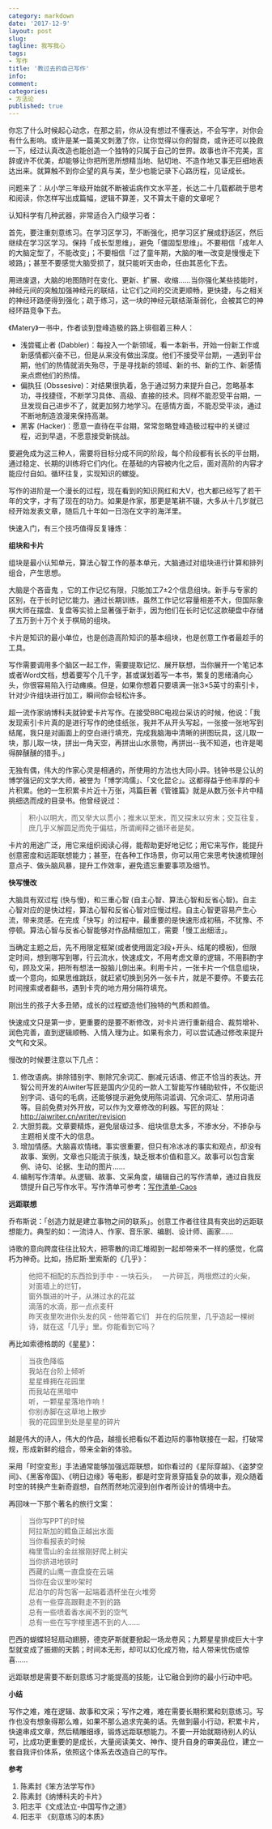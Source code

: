 ```yaml
---
category: markdown
date: '2017-12-9'
layout: post
slug: 
tagline: 我写我心
tags:
- 写作
title: '教过去的自己写作'
info: 
comment: 
categories: 
- 方法论
published: true
---
```


你忘了什么时候起心动念，在那之前，你从没有想过不懂表达，不会写字，对你会有什么影响。或许是某一篇美文刺激了你，让你觉得以你的智商，或许还可以挽救一下，经过认真改造也能创造一个独特的只属于自己的世界。故事也许不完美，言辞或许不优美，却能够让你把所思所想精当地、贴切地、不造作地又事无巨细地表达出来。就算触不到你企望的真与美，至少也能记录下心路历程，见证成长。

问题来了：从小学三年级开始就不断被诟病作文水平差，长达二十几载都疏于思考和阅读，你怎样写出成篇幅，逻辑不算差，又不算太干瘪的文章呢？

认知科学有几种武器，非常适合入门级学习者：

首先，要注重刻意练习。在学习区学习，不断强化，把学习区扩展成舒适区，然后继续在学习区学习。保持「成长型思维」，避免「僵固型思维」。不要相信「成年人的大脑定型了，不能改变」；不要相信「过了童年期，大脑的唯一改变是慢慢走下坡路」；甚至不要感觉大脑受损了，就只能听天由命，任由其恶化下去。

用进废退，大脑的地图随时在变化、更新、扩展、收缩……当你强化某些技能时，神经元间的突触加强神经元的联结，让它们之间的交流更顺畅，更快捷，与之相关的神经环路便得到强化；疏于练习，这一块的神经元联结渐渐弱化，会被其它的神经环路竞争下去。

《Matery》一书中，作者谈到登峰造极的路上徘徊着三种人：

- 浅尝辄止者 (Dabbler)：每投入一个新领域，看一本新书，开始一份新工作或新感情都兴奋不已，但是从来没有做出深度。他们不接受平台期，一遇到平台期，他们的热情就消失殆尽，于是寻找新的领域、新的书、新的工作、新感情来点燃他们的热情。
- 偏执狂 (Obssesive)：对结果很执着，急于通过努力来提升自己，忽略基本功，寻找捷径，不断学习具体、高级、直接的技术。同样不能忍受平台期，一旦发现自己进步不了，就更加努力地学习。在感情方面，不能忍受平淡，通过不断地制造浪漫来保持高潮。
 - 黑客 (Hacker)：愿意一直待在平台期，常常忽略登峰造极过程中的关键过程，迟到早退，不愿意接受新挑战。  

要避免成为这三种人，需要将目标分成不同的阶段，每个阶段都有长长的平台期，通过稳定、长期的训练将它们内化。在基础的内容被内化之后，面对高阶的内容才能应付自如。循环往复，实现知识的螺旋。

写作的进阶是一个漫长的过程，现在看到的知识网红和大V，也大都已经写了若干年的文字，才有了现在的功力。如果是作家，那更是笔耕不辍，大多从十几岁就已经开始发表文章，随后几十年如一日泡在文字的海洋里。

快速入门，有三个技巧值得反复锤炼：

**组块和卡片**

组块是最小认知单元，算法心智工作的基本单元，大脑通过对组块进行计算和排列组合，产生思想。

大脑是个吝啬鬼 ，它的工作记忆有限，只能加工7±2个信息组块。新手与专家的区别，在于长时记忆能力。通过长期训练，虽然工作记忆容量相差不大，但国际象棋大师在摆盘、复盘等实验上显著强于新手，因为他们在长时记忆这款硬盘中存储了五万到十万个关于棋局的组块。

卡片是知识的最小单位，也是创造高阶知识的基本组块，也是创意工作者最趁手的工具。

写作需要调用多个脑区一起工作，需要提取记忆、展开联想，当你展开一个笔记本或者Word文档，想着要写个几千字，甚或谋划着写一本书，繁复的思绪涌向心头，你很容易陷入行动瘫痪。但是，如果你想着只要填满一张3×5英寸的索引卡，针对少许组块进行加工，瞬间你会轻松许多。

超一流作家纳博科夫就钟爱卡片写作。在接受BBC电视台采访的时候，他说：「我发现索引卡片真的是进行写作的绝佳纸张，我并不从开头写起，一张接一张地写到结尾，我只是对画面上的空白进行填充，完成我脑海中清晰的拼图玩具，这儿取一块，那儿取一块，拼出一角天空，再拼出山水景物，再拼出--我不知道，也许是喝得醉醺醺的猎手。」

无独有偶，伟大的作家心灵是相通的，所使用的方法也大同小异。钱钟书是公认的博学强记的文学大师，被誉为「博学鸿儒」、「文化昆仑」。这都得益于他丰厚的卡片积累。他的一生积累卡片近十万张，鸿篇巨著《管锥篇》就是从数万张卡片中精挑细选而成的目录书。他曾经说过：

> 积小以明大，而又举大以贯小；推末以至末，而又探末以穷末；交互往复，庶几乎义解圆足而免于偏枯，所谓阐释之循环者是矣。

卡片的用途广泛，用它来组织阅读心得，能帮助更好地记忆；用它来写作，能提升创意密度和远距联想能力；甚至，在各种工作场景，你可以用它来思考快速梳理创意点子、做头脑风暴，提升工作效率，避免遗忘重要事项及细节。

**快写慢改**

大脑具有双过程 (快与慢)，和三重心智 (自主心智、算法心智和反省心智)。自主心智对应的是快过程，算法心智和反省心智对应慢过程。自主心智更容易产生心流，带来灵感。在完成「快写」的过程中，最重要的是快速形成初稿，不犹豫、不停顿。算法心智与反省心智能够对作品精细加工，需要「慢工出细活」。

当确定主题之后，先不用限定框架(或者使用固定3段+开头、结尾的模板)，但限定时间，想到哪写到哪，行云流水，快速成文，不用考虑文章的逻辑，不用斟酌字句，顾及文采，把所有想法一股脑儿倒出来。利用卡片，一张卡片一个信息组块，或一个意向，如果思维跳跃，就赶紧切换到另外一张卡片，就是不要停。不要去花时间搜索或者翻书，遇到卡壳的地方用分隔符填充。

刚出生的孩子大多丑陋，成长的过程塑造他们独特的气质和颜值。

快速成文只是第一步，更重要的是要不断修改，对卡片进行重新组合、裁剪增补、润色完善，直到逻辑顺畅、入情入理为止。如果有余力，可以尝试通过修改来提升文气和文采。

慢改的时候要注意以下几点：

1. 修改语病。排除错别字、剔除冗余词汇、删减元话语、修正不恰当的表达。开智公司开发的Aiwiter写匠是国内少见的一款人工智能写作辅助软件，不仅能识别字词、语句的毛病，还能够提示避免使用陈词滥调、冗余词汇、禁用词语等。目前免费对外开放，可以作为文章修改的利器。写匠的网址：<http://aiwriter.cn/writer/revision>
2. 大胆剪裁。文章要精炼，避免层级过多、组块信息太多，不掺水分，不掺杂与主题相关度不大的信息。
3. 增加情感。大脑喜欢情绪。事实很重要，但只有冷冰冰的事实和观点，却没有故事、案例，文章也只能流于肤浅，缺乏根本价值和意义。故事可以包含案例、诗句、论据、生动的图片……
4. 编制写作清单。从逻辑、故事、文采角度，编辑自己的写作清单，通过自我反馈提升自己写作水平。写作清单可参考：[写作清单-Caos](https://www.zybuluo.com/caos/note/146926)

**远距联想**

乔布斯说：「创造力就是建立事物之间的联系」。创意工作者往往具有突出的远距联想能力。典型的如：一流诗人、作家、音乐家、编剧、设计师、画家……

诗歌的意向跨度往往比较大，把零散的词汇堆砌到一起却带来不一样的感觉，化腐朽为神奇。比如，扬尼斯·里索斯的《几乎》：

> 他把不相配的东西捡到手中 - 一块石头，  
一片碎瓦，两根燃过的火柴，  
对面墙上的烂钉，  
窗外飘进的叶子，从淋过水的花盆  
滴落的水滴，那一点点麦秆  
昨天夜里吹进你头发的风 - 他带着它们  
并在的后院里，几乎造起一棵树  
诗，就在这「几乎」里。你能看到它吗？

再比如索德格朗的《星星》：

> 当夜色降临  
我站在台阶上倾听  
星星蜂拥在花园里  
而我站在黑暗中  
听，一颗星星落地作响！  
你别赤脚在这草地上散步  
我的花园里到处是星星的碎片

越是伟大的诗人，伟大的作品，越擅长把看似不着边际的事物联接在一起，打破常规，形成新鲜的组合，带来全新的体验。  

采用「时空变形」手法通常能够加强远距联想，如你看过的《星际穿越》、《盗梦空间》、《黑客帝国》、《明日边缘》等电影，都是时空背景穿插复杂的故事，观众随着时空的转换产生新奇遐想，自然而然地沉浸到创作者所设计的情境中去。

再回味一下那个著名的旅行文案：

>  当你写PPT的时候  
阿拉斯加的鳕鱼正越出水面  
当你看报表的时候  
梅里雪山的金丝猴刚好爬上树尖  
当你挤进地铁时  
西藏的山鹰一直盘旋在云端  
当你在会议里吵架时  
尼泊尔的背包客一起端着酒杯坐在火堆旁  
总有一些穿高跟鞋走不到的路  
总有一些喷着香水闻不到的空气  
总有一些在写字楼里遇不到的人……

巴西的蝴蝶轻轻扇动翅膀，德克萨斯就要掀起一场龙卷风；九颗星星排成巨大十字型就变成了振翅的天鹅；时间本无形，却可以幻化成万物，给人带来忧伤或惊喜……

远距联想是需要不断刻意练习才能提高的技能，让它融合到你的最小行动中吧。

**小结**

写作之难，难在逻辑、故事和文采；写作之难，难在需要长期积累和刻意练习。写作也没有想象得那么难，如果不那么追求完美的话。先做到最小行动，积累卡片，快速串成文章，然后精雕细琢，锻炼远距联想能力。不要一开始就期待别人的认可，比成功更重要的是成长，大量阅读美文、神作、提升自身的审美品位，建立一套自我评价体系，依照这个体系去改造自己的写作。

**参考**
1. 陈素封《笨方法学写作》
2. 陈素封《纳博科夫的卡片》
3. 阳志平《文成法立-中国写作之道》
4. 阳志平 《刻意练习的本质》
